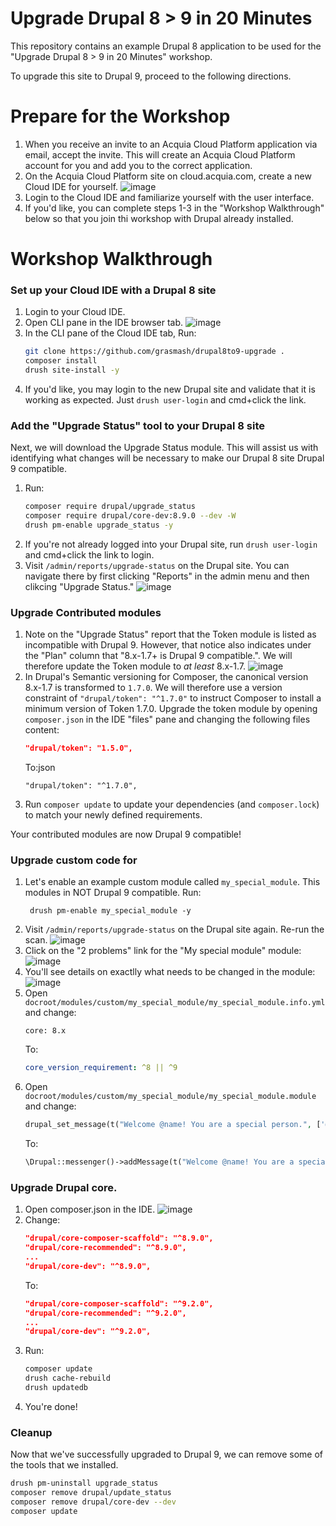 Upgrade Drupal 8 > 9 in 20 Minutes
====

This repository contains an example Drupal 8 application to be used for the "Upgrade Drupal 8 > 9 in 20 Minutes" workshop.

To upgrade this site to Drupal 9, proceed to the following directions.

Prepare for the Workshop
===

1. When you receive an invite to an Acquia Cloud Platform application via email, accept the invite. This will create an Acquia Cloud Platform account for you and add you to the correct application.
1. On the Acquia Cloud Platform site on cloud.acquia.com, create a new Cloud IDE for yourself.
   ![image](https://user-images.githubusercontent.com/539205/115599148-407c6900-a2a9-11eb-97f4-8de9404fa4c8.png)
1. Login to the Cloud IDE and familiarize yourself with the user interface.
1. If you'd like, you can complete steps 1-3 in the "Workshop Walkthrough" below so that you join thi workshop with
   Drupal already installed.

Workshop Walkthrough
===

### Set up your Cloud IDE with a Drupal 8 site

1. Login to your Cloud IDE.
1. Open CLI pane in the IDE browser tab.
   ![image](https://user-images.githubusercontent.com/539205/115598056-fd6dc600-a2a7-11eb-9b07-f1e365898981.png)
1. In the CLI pane of the Cloud IDE tab, Run:
   ```bash
   git clone https://github.com/grasmash/drupal8to9-upgrade .
   composer install
   drush site-install -y
   ```
1. If you'd like, you may login to the new Drupal site and validate that it is working as expected. Just `drush user-login` and cmd+click the link.

### Add the "Upgrade Status" tool to your Drupal 8 site

Next, we will download the Upgrade Status module. This will assist us with identifying what changes will be necessary to make our Drupal 8 site Drupal 9 compatible.

1. Run:
   ```bash
   composer require drupal/upgrade_status
   composer require drupal/core-dev:8.9.0 --dev -W
   drush pm-enable upgrade_status -y
   ```
1. If you're not already logged into your Drupal site, run `drush user-login` and cmd+click the link to login.
1. Visit `/admin/reports/upgrade-status` on the Drupal site. You can navigate there by first clicking "Reports" in the admin menu and then clikcing "Upgrade Status."
   ![image](https://user-images.githubusercontent.com/539205/115598426-6bb28880-a2a8-11eb-996e-f1e6ca758b79.png)

### Upgrade Contributed modules

1. Note on the "Upgrade Status" report that the Token module is listed as incompatible with Drupal 9. However, that notice also indicates under the "Plan" column that "8.x-1.7+ is Drupal 9 compatible.". We will therefore update the Token module to _at least_ 8.x-1.7.
  ![image](https://user-images.githubusercontent.com/539205/115734335-9e678a00-a357-11eb-8997-5163313a8f2b.png)
1. In Drupal's Semantic versioning for Composer, the canonical version 8.x-1.7 is transformed to `1.7.0`. We will therefore use a version constraint of `"drupal/token": "^1.7.0"` to instruct Composer to install a minimum version of Token 1.7.0. Upgrade the token module by opening `composer.json` in the IDE "files" pane and changing the following files content:
   ```json
   "drupal/token": "1.5.0",
   ```
   To:json
   ```
   "drupal/token": "^1.7.0",
   ```
1. Run `composer update` to update your dependencies (and `composer.lock`) to match your newly defined requirements.

Your contributed modules are now Drupal 9 compatible!

### Upgrade custom code for

1. Let's enable an example custom module called `my_special_module`. This modules in NOT Drupal 9 compatible. Run:
   ```
    drush pm-enable my_special_module -y
   ```
1. Visit `/admin/reports/upgrade-status` on the Drupal site again. Re-run the scan.
   ![image](https://user-images.githubusercontent.com/539205/115738525-20a57d80-a35b-11eb-9c6d-47dc1bd1f7ca.png)
1. Click on the "2 problems" link for the "My special module" module:
   ![image](https://user-images.githubusercontent.com/539205/115738683-4468c380-a35b-11eb-898c-ba040d91f753.png)
1. You'll see details on exactlly what needs to be changed in the module:
   ![image](https://user-images.githubusercontent.com/539205/115739800-38c9cc80-a35c-11eb-8505-b74258a5ced4.png)
1. Open `docroot/modules/custom/my_special_module/my_special_module.info.yml` and change:
   ```
   core: 8.x
   ```
   To:
   ```yml
   core_version_requirement: ^8 || ^9
   ```
1. Open `docroot/modules/custom/my_special_module/my_special_module.module` and change:
   ```php
   drupal_set_message(t("Welcome @name! You are a special person.", ['@name' => $account->getAccountName()]));
   ```
   To:
   ```php
   \Drupal::messenger()->addMessage(t("Welcome @name! You are a special person.", ['@name' => $account->getAccountName()]));
   ```

### Upgrade Drupal core.

1. Open composer.json in the IDE.
   ![image](https://user-images.githubusercontent.com/539205/115598302-41f96180-a2a8-11eb-8896-bba917745afa.png)
1. Change:
   ```json
   "drupal/core-composer-scaffold": "^8.9.0",
   "drupal/core-recommended": "^8.9.0",
   ...
   "drupal/core-dev": "^8.9.0",
   ```
   To:
   ```json
   "drupal/core-composer-scaffold": "^9.2.0",
   "drupal/core-recommended": "^9.2.0",
   ...
   "drupal/core-dev": "^9.2.0",
   ```
1. Run:
   ```bash
   composer update
   drush cache-rebuild
   drush updatedb
   ```
1. You're done!

### Cleanup

Now that we've successfully upgraded to Drupal 9, we can remove some of the tools that we installed.

```bash
drush pm-uninstall upgrade_status
composer remove drupal/update_status
composer remove drupal/core-dev --dev
composer update
```
